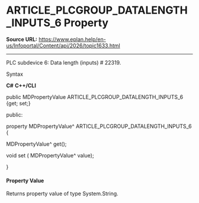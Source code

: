 # ARTICLE_PLCGROUP_DATALENGTH_INPUTS_6 Property

**Source URL:** https://www.eplan.help/en-us/Infoportal/Content/api/2026/topic1633.html

---

PLC subdevice 6: Data length (inputs) # 22319.

Syntax

**C#**
**C++/CLI**


public MDPropertyValue ARTICLE_PLCGROUP_DATALENGTH_INPUTS_6 {get; set;}

public:

property MDPropertyValue^ ARTICLE_PLCGROUP_DATALENGTH_INPUTS_6 {

   MDPropertyValue^ get();

   void set (    MDPropertyValue^ value);

}


#### Property Value

Returns property value of type System.String.
